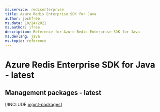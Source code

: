 ```yaml
---
ms.service: redisenterprise
title: Azure Redis Enterprise SDK for Java
author: joshfree
ms.data: 10/24/2022
ms.author: jfree
description: Reference for Azure Redis Enterprise SDK for Java
ms.devlang: java
ms.topic: reference
---
```

# Azure Redis Enterprise SDK for Java - latest

## Management packages - latest
[!INCLUDE [mgmt-packages](redis-enterprise-mgmt-index.md)]
